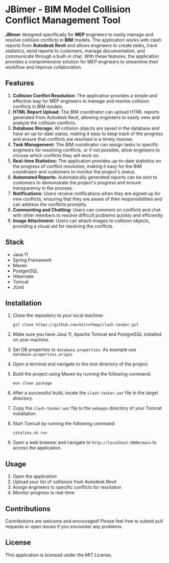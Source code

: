 # JBimer - BIM Model Collision Conflict Management Tool #

**JBimer** designed specifically for **MEP** engineers to easily manage and resolve collision conflicts in **BIM** models. The application works with clash reports from **Autodesk Revit** and allows engineers to create tasks, track statistics, send reports to customers, manage documentation, and communicate through a built-in chat. With these features, the application provides a comprehensive solution for MEP engineers to streamline their workflow and improve collaboration.

## Features
1. **Collision Conflict Resolution:** The application provides a simple and effective way for MEP engineers to manage and resolve collision conflicts in BIM models.
2. **HTML Report Upload:** The BIM coordinator can upload HTML reports generated from Autodesk Revit, allowing engineers to easily view and analyze the collision conflicts.
3. **Database Storage:** All collision objects are saved in the database and have an up-to-date status, making it easy to keep track of the progress and ensure that conflicts are resolved in a timely manner.
4. **Task Management:** The BIM coordinator can assign tasks to specific engineers for resolving conflicts, or if not possible, allow engineers to choose which conflicts they will work on.
5. **Real-time Statistics:** The application provides up-to-date statistics on the progress of conflict resolution, making it easy for the BIM coordinator and customers to monitor the project's status.
6. **Automated Reports:** Automatically generated reports can be sent to customers to demonstrate the project's progress and ensure transparency in the process.
7. **Notifications:** Users receive notifications when they are signed up for new conflicts, ensuring that they are aware of their responsibilities and can address the conflicts promptly.
8. **Commenting and Chatting:** Users can comment on conflicts and chat with other members to resolve difficult problems quickly and efficiently.
9. **Image Attachment:** Users can attach images to collision objects, providing a visual aid for resolving the conflicts.

## Stack
- Java 11
- Spring Framework
- Maven
- PostgreSQL
- Hibernate
- Tomcat
- JUnit

## Installation
1. Clone the repository to your local machine:

   `git clone https://github.com/mitrofmep/clash-tasker.git`
2. Make sure you have Java 11, Apache Tomcat and PostgreSQL installed on your machine.
3. Set DB properties to `database.properties`. As example use `database.properties.origin`
4. Open a terminal and navigate to the root directory of the project.
5. Build the project using Maven by running the following command:

   `mvn clean package`
6. After a successful build, locate the `clash-tasker.war` file in the target directory.
7. Copy the `clash-tasker.war` file to the `webapps` directory of your Tomcat installation.
8. Start Tomcat by running the following command:

   `catalina.sh run`
9. Open a web browser and navigate to `http://localhost:8080/main` to access the application.

## Usage
1. Open the application
2. Upload your list of collisions from Autodesk Revit
3. Assign engineers to specific conflicts for resolution
4. Monitor progress in real-time

## Contributions
Contributions are welcome and encouraged! Please feel free to submit pull requests or open issues if you encounter any problems.

## License
This application is licensed under the MIT License.
